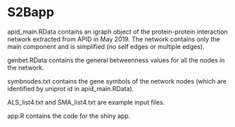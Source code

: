 # S2Bapp

apid_main.RData contains an igraph object of the protein-protein interaction network extracted from APID in May 2019. The network contains only the main component and is simplified (no self edges or multiple edges).

genbet.RData contains the general betweenness values for all the nodes in the network.

symbnodes.txt contains the gene symbols of the network nodes (which are identified by uniprot id in apid_main.RData).

ALS_list4.txt and SMA_list4.txt are example input files.

app.R contains the code for the shiny app.

